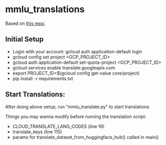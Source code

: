 # mmlu_translations

Based on [this repo](https://github.com/for-ai/instruct-multilingual/blob/main/instructmultilingual). 

## Initial Setup

- Login with your account: gcloud auth application-default login
- gcloud config set project <GCP_PROJECT_ID>
- gcloud auth application-default set-quota-project <GCP_PROJECT_ID>  
- gcloud services enable translate.googleapis.com
- export PROJECT_ID=$(gcloud config get-value core/project)
- pip install -r requirements.txt

## Start Translations:
After doing above setup, run "mmlu_translate.py" to start translations

Things you may wanna modify before running the translation script:
- CLOUD_TRANSLATE_LANG_CODES (line 19)
- translate_keys (line 115)
- params for translate_dataset_from_huggingface_hub() called in main()